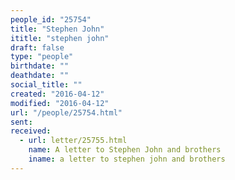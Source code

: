 ```yaml
---
people_id: "25754"
title: "Stephen John"
ititle: "stephen john"
draft: false
type: "people"
birthdate: ""
deathdate: ""
social_title: ""
created: "2016-04-12"
modified: "2016-04-12"
url: "/people/25754.html"
sent:
received:
  - url: letter/25755.html
    name: A letter to Stephen John and brothers
    iname: a letter to stephen john and brothers
---
```

